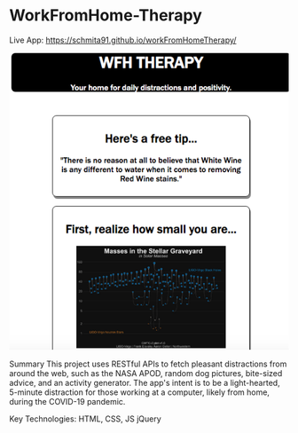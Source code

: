 # WorkFromHome-Therapy
Live App: https://schmita91.github.io/workFromHomeTherapy/

<img src="liveAppView.png">

Summary
This project uses RESTful APIs to fetch pleasant distractions from around the web, such as the NASA APOD,
random dog pictures, bite-sized advice, and an activity generator. The app's intent is to be a light-hearted,
5-minute distraction for those working at a computer, likely from home, during the COVID-19 pandemic. 

Key Technologies:
HTML, CSS, JS
jQuery


